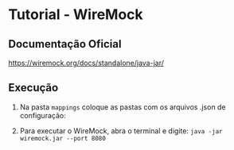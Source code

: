 # Tutorial - WireMock

## Documentação Oficial
https://wiremock.org/docs/standalone/java-jar/

## Execução
1. Na pasta `mappings` coloque as pastas com os arquivos .json de configuração:

2. Para executar o WireMock, abra o terminal e digite: `java -jar wiremock.jar --port 8080`




